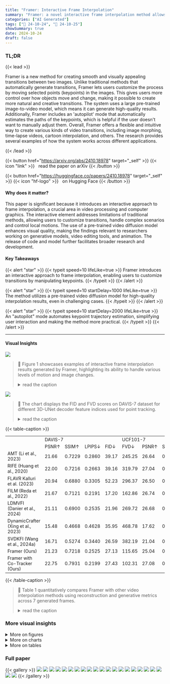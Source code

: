 ```yaml
---
title: "Framer: Interactive Frame Interpolation"
summary: "Framer: a novel interactive frame interpolation method allows users to customize video transitions by intuitively adjusting keypoints, resulting in seamless and creative video generation."
categories: ["AI Generated"]
tags: ["🔖 24-10-24", "🤗 24-10-25"]
showSummary: true
date: 2024-10-24
draft: false
---
```


### TL;DR


{{< lead >}}

Framer is a new method for creating smooth and visually appealing transitions between two images. Unlike traditional methods that automatically generate transitions, Framer lets users customize the process by moving selected points (keypoints) in the images. This gives users more control over how objects move and change, making it possible to create more natural and creative transitions. The system uses a large pre-trained image-to-video model, which means it can generate high-quality results.  Additionally, Framer includes an 'autopilot' mode that automatically estimates the paths of the keypoints, which is helpful if the user doesn't want to manually adjust them.  Overall, Framer offers a flexible and intuitive way to create various kinds of video transitions, including image morphing, time-lapse videos, cartoon interpolation, and others.  The research provides several examples of how the system works across different applications.

{{< /lead >}}


{{< button href="https://arxiv.org/abs/2410.18978" target="_self" >}}
{{< icon "link" >}} &nbsp; read the paper on arXiv
{{< /button >}}

{{< button href="https://huggingface.co/papers/2410.18978" target="_self" >}}
{{< icon "hf-logo" >}} &nbsp; on Hugging Face
{{< /button >}}

#### Why does it matter?
This paper is significant because it introduces an interactive approach to frame interpolation, a crucial area in video processing and computer graphics.  The interactive element addresses limitations of traditional methods, allowing users to customize transitions, handle complex scenarios and control local motions. The use of a pre-trained video diffusion model enhances visual quality, making the findings relevant to researchers working on generative models, video editing tools, and animation. The release of code and model further facilitates broader research and development.
#### Key Takeaways

{{< alert "star" >}}
{{< typeit speed=10 lifeLike=true >}} Framer introduces an interactive approach to frame interpolation, enabling users to customize transitions by manipulating keypoints. {{< /typeit >}}
{{< /alert >}}

{{< alert "star" >}}
{{< typeit speed=10 startDelay=1000 lifeLike=true >}} The method utilizes a pre-trained video diffusion model for high-quality interpolation results, even in challenging cases. {{< /typeit >}}
{{< /alert >}}

{{< alert "star" >}}
{{< typeit speed=10 startDelay=2000 lifeLike=true >}} An "autopilot" mode automates keypoint trajectory estimation, simplifying user interaction and making the method more practical. {{< /typeit >}}
{{< /alert >}}

------
#### Visual Insights



![](figures/figures_1_0.png)

> 🔼 Figure 1 showcases examples of interactive frame interpolation results generated by Framer, highlighting its ability to handle various levels of motion and image changes.
> <details>
> <summary>read the caption</summary>
> Figure 1: Showcases produced by our Framer. It facilitates fine-grained customization of local motions and generates varying interpolation results given the same input start and end frame pair (first 3 rows). Moreover, Framer handles challenging cases and can realize smooth image morphing (last 2 rows). The input trajectories are overlayed on the frames.
> </details>





![](charts/charts_15_0.png)

> 🔼 The chart displays the FID and FVD scores on DAVIS-7 dataset for different 3D-UNet decoder feature indices used for point tracking.
> <details>
> <summary>read the caption</summary>
> Figure S1: Ablations on diffusion feature for point tracking at test time, experiments conducted on DAVIS-7 (left) and UCF101-7 (right).
> </details>





{{< table-caption >}}
<table id='1' style='font-size:14px'><tr><td></td><td colspan="4">DAVIS-7</td><td colspan="6">UCF101-7</td></tr><tr><td></td><td>PSNR↑</td><td>SSIM↑</td><td>LPIPS↓</td><td>FID↓</td><td>FVD↓</td><td>PSNR↑</td><td>SSIM↑</td><td>LPIPS↓</td><td>FID↓</td><td>FVD↓</td></tr><tr><td>AMT (Li et al., 2023)</td><td>21.66</td><td>0.7229</td><td>0.2860</td><td>39.17</td><td>245.25</td><td>26.64</td><td>0.9000</td><td>0.1878</td><td>37.80</td><td>270.98</td></tr><tr><td>RIFE (Huang et al., 2020)</td><td>22.00</td><td>0.7216</td><td>0.2663</td><td>39.16</td><td>319.79</td><td>27.04</td><td>0.9020</td><td>0.1575</td><td>27.96</td><td>300.40</td></tr><tr><td>FLAVR Kalluri et al. (2023)</td><td>20.94</td><td>0.6880</td><td>0.3305</td><td>52.23</td><td>296.37</td><td>26.50</td><td>0.8982</td><td>0.1836</td><td>37.79</td><td>279.58</td></tr><tr><td>FILM (Reda et al., 2022)</td><td>21.67</td><td>0.7121</td><td>0.2191</td><td>17.20</td><td>162.86</td><td>26.74</td><td>0.8983</td><td>0.1378</td><td>16.22</td><td>239.48</td></tr><tr><td>LDMVFI (Danier et al., 2024)</td><td>21.11</td><td>0.6900</td><td>0.2535</td><td>21.96</td><td>269.72</td><td>26.68</td><td>0.8955</td><td>0.1446</td><td>17.55</td><td>270.33</td></tr><tr><td>DynamicCrafter (Xing et al., 2023)</td><td>15.48</td><td>0.4668</td><td>0.4628</td><td>35.95</td><td>468.78</td><td>17.62</td><td>0.7082</td><td>0.3361</td><td>61.71</td><td>646.91</td></tr><tr><td>SVDKFI (Wang et al., 2024a)</td><td>16.71</td><td>0.5274</td><td>0.3440</td><td>26.59</td><td>382.19</td><td>21.04</td><td>0.7991</td><td>0.2146</td><td>44.81</td><td>301.33</td></tr><tr><td>Framer (Ours)</td><td>21.23</td><td>0.7218</td><td>0.2525</td><td>27.13</td><td>115.65</td><td>25.04</td><td>0.8806</td><td>0.1714</td><td>31.69</td><td>181.55</td></tr><tr><td>Framer with Co-Tracker (Ours)</td><td>22.75</td><td>0.7931</td><td>0.2199</td><td>27.43</td><td>102.31</td><td>27.08</td><td>0.9024</td><td>0.1714</td><td>32.37</td><td>159.87</td></tr></table>{{< /table-caption >}}

> 🔼 Table 1 quantitatively compares Framer with other video interpolation methods using reconstruction and generative metrics across 7 generated frames.
> <details>
> <summary>read the caption</summary>
> Table 1: Quantitative comparison with existing video interpolation methods on reconstruction and generative metrics, evaluated on all 7 generated frames.
> </details>



### More visual insights

<details>
<summary>More on figures
</summary>


![](figures/figures_4_0.png)

> 🔼 Figure 2 illustrates the overall architecture of Framer, detailing its interactive mode, autopilot mode, trajectory controlling branch, and video frame interpolation fine-tuning process.
> <details>
> <summary>read the caption</summary>
> Figure 2: Framer supports (a) a user-interactive mode for customized point trajectories and (b) an 'autopilot' mode for video frame interpolation without trajectory inputs. During training, (d) we fine-tune the 3D-UNet of a pre-trained video diffusion model for video frame interpolation. Afterward, (c) we introduce point trajectory control by freezing the 3D-UNet and fine-tuning the controlling branch.
> </details>



![](figures/figures_5_0.png)

> 🔼 Figure 3 illustrates the bi-directional point tracking method used in Framer's 'autopilot' mode to estimate point trajectories for video frame interpolation.
> <details>
> <summary>read the caption</summary>
> Figure 3: Point trajectory estimation. The point trajectory is initialized by interpolating the coordinates of matched keypoints. In each de-noising step, we perform point tracking by finding the nearest neighbor of keypoints in the start and end frames, respectively. Lastly, We check the bi-directional tracking consistency before updating the point coordinate.
> </details>



![](figures/figures_6_0.png)

> 🔼 Figure 4 shows a qualitative comparison of the proposed Framer method with other state-of-the-art video frame interpolation methods on various video clips.
> <details>
> <summary>read the caption</summary>
> Figure 4: Qualitative comparison. 'GT’ strands for ground truth. For each method, we only present the middle frame of 7 interpolated frames. The full results can be seen in Fig. S4 and Fig. S5 in the Appendix.
> </details>



![](figures/figures_6_1.png)

> 🔼 The figure is a pie chart showing the percentage of human preference for Framer compared to other video interpolation methods.
> <details>
> <summary>read the caption</summary>
> Figure 5: Reults on human preference.
> </details>



![](figures/figures_7_0.png)

> 🔼 The figure showcases the results of user interaction in the Framer model, demonstrating how different drag controls affect the generated frames and their trajectories.
> <details>
> <summary>read the caption</summary>
> Figure 6: Results on user interaction. The first row is generated without drag input, while the other two are generated with different drag controls. Customized trajectories are overlaid on frames.
> </details>



![](figures/figures_7_1.png)

> 🔼 The figure showcases examples of frame interpolation results generated by the proposed Framer model, highlighting its ability to customize local motions and handle challenging cases.
> <details>
> <summary>read the caption</summary>
> Figure 1: Showcases produced by our Framer. It facilitates fine-grained customization of local motions and generates varying interpolation results given the same input start and end frame pair (first 3 rows). Moreover, Framer handles challenging cases and can realize smooth image morphing (last 2 rows). The input trajectories are overlayed on the frames.
> </details>



![](figures/figures_8_0.png)

> 🔼 Figure 1 shows example results of the Framer model performing interactive frame interpolation, demonstrating fine-grained control over local motions and the ability to handle challenging cases.
> <details>
> <summary>read the caption</summary>
> Figure 1: Showcases produced by our Framer. It facilitates fine-grained customization of local motions and generates varying interpolation results given the same input start and end frame pair (first 3 rows). Moreover, Framer handles challenging cases and can realize smooth image morphing (last 2 rows). The input trajectories are overlayed on the frames.
> </details>



![](figures/figures_8_1.png)

> 🔼 Figure 1 shows example results generated by the Framer model, highlighting its ability to customize local motions and produce smooth interpolation results even in challenging cases.
> <details>
> <summary>read the caption</summary>
> Figure 1: Showcases produced by our Framer. It facilitates fine-grained customization of local motions and generates varying interpolation results given the same input start and end frame pair (first 3 rows). Moreover, Framer handles challenging cases and can realize smooth image morphing (last 2 rows). The input trajectories are overlayed on the frames.
> </details>



![](figures/figures_9_0.png)

> 🔼 The figure showcases examples of frame interpolation results generated by the Framer model, demonstrating its ability to customize local motions and handle challenging cases.
> <details>
> <summary>read the caption</summary>
> Figure 1: Showcases produced by our Framer. It facilitates fine-grained customization of local motions and generates varying interpolation results given the same input start and end frame pair (first 3 rows). Moreover, Framer handles challenging cases and can realize smooth image morphing (last 2 rows). The input trajectories are overlayed on the frames.
> </details>



![](figures/figures_9_1.png)

> 🔼 The figure shows ablation studies on the individual components of Framer to validate their effectiveness.
> <details>
> <summary>read the caption</summary>
> Figure 12: Ablations on each component. 'w/o trajectory' denotes inference without guidance from point trajectory, 'w/o traj. update' indicates inference without trajectory updates, and 'w/o bi' suggests trajectory updating without bi-directional consistency verification.
> </details>



![](figures/figures_17_0.png)

> 🔼 Figure 4 shows a qualitative comparison of the middle frame of 7 interpolated frames generated by different video frame interpolation methods, including the ground truth.
> <details>
> <summary>read the caption</summary>
> Figure 4: Qualitative comparison. 'GT’ strands for ground truth. For each method, we only present the middle frame of 7 interpolated frames. The full results can be seen in Fig. S4 and Fig. S5 in the Appendix.
> </details>



![](figures/figures_18_0.png)

> 🔼 Figure 4 shows a qualitative comparison of the proposed Framer model with other state-of-the-art video frame interpolation methods, illustrating the superior performance of Framer in generating visually appealing and temporally coherent frames.
> <details>
> <summary>read the caption</summary>
> Figure 4: Qualitative comparison. 'GT’ strands for ground truth. For each method, we only present the middle frame of 7 interpolated frames. The full results can be seen in Fig. S4 and Fig. S5 in the Appendix.
> </details>



![](figures/figures_19_0.png)

> 🔼 Figure 4 presents a qualitative comparison of the proposed Framer model against several state-of-the-art video interpolation methods, showcasing the middle frame of seven interpolated frames for each approach.
> <details>
> <summary>read the caption</summary>
> Figure 4: Qualitative comparison. 'GT’ strands for ground truth. For each method, we only present the middle frame of 7 interpolated frames. The full results can be seen in Fig. S4 and Fig. S5 in the Appendix.
> </details>



![](figures/figures_20_0.png)

> 🔼 Figure 4 shows a qualitative comparison of the proposed Framer model with other state-of-the-art video frame interpolation methods on various video sequences.
> <details>
> <summary>read the caption</summary>
> Figure 4: Qualitative comparison. 'GT’ strands for ground truth. For each method, we only present the middle frame of 7 interpolated frames. The full results can be seen in Fig. S4 and Fig. S5 in the Appendix.
> </details>



![](figures/figures_21_0.png)

> 🔼 The figure showcases the results of the Framer model for interactive frame interpolation, demonstrating its ability to customize local motions and handle challenging cases.
> <details>
> <summary>read the caption</summary>
> Figure 1: Showcases produced by our Framer. It facilitates fine-grained customization of local motions and generates varying interpolation results given the same input start and end frame pair (first 3 rows). Moreover, Framer handles challenging cases and can realize smooth image morphing (last 2 rows). The input trajectories are overlayed on the frames.
> </details>



![](figures/figures_21_1.png)

> 🔼 Figure S10 presents more examples of cartoon and sketch interpolation results generated using the proposed Framer method.
> <details>
> <summary>read the caption</summary>
> Figure S10: More results on (a) cartoon and (b) sketch interpolation.
> </details>



![](figures/figures_22_0.png)

> 🔼 Figure 1 showcases examples of interactive frame interpolation results generated by the proposed Framer model, highlighting its ability to handle various scenarios and user inputs.
> <details>
> <summary>read the caption</summary>
> Figure 1: Showcases produced by our Framer. It facilitates fine-grained customization of local motions and generates varying interpolation results given the same input start and end frame pair (first 3 rows). Moreover, Framer handles challenging cases and can realize smooth image morphing (last 2 rows). The input trajectories are overlayed on the frames.
> </details>



![](figures/figures_22_1.png)

> 🔼 Figure 1 showcases the results of interactive frame interpolation using Framer, demonstrating fine-grained control over local motions and the handling of challenging interpolation scenarios.
> <details>
> <summary>read the caption</summary>
> Figure 1: Showcases produced by our Framer. It facilitates fine-grained customization of local motions and generates varying interpolation results given the same input start and end frame pair (first 3 rows). Moreover, Framer handles challenging cases and can realize smooth image morphing (last 2 rows). The input trajectories are overlayed on the frames.
> </details>



![](figures/figures_22_2.png)

> 🔼 Figure 1 showcases examples of frame interpolation results generated by the Framer model, highlighting its ability to customize local motions and handle challenging cases with smooth transitions.
> <details>
> <summary>read the caption</summary>
> Figure 1: Showcases produced by our Framer. It facilitates fine-grained customization of local motions and generates varying interpolation results given the same input start and end frame pair (first 3 rows). Moreover, Framer handles challenging cases and can realize smooth image morphing (last 2 rows). The input trajectories are overlayed on the frames.
> </details>



</details>



<details>
<summary>More on charts
</summary>


![](charts/charts_15_1.png "🔼 Figure S1: Ablations on diffusion feature for point tracking at test time, experiments conducted on DAVIS-7 (left) and UCF101-7 (right).")

> 🔼 The chart displays the FID and FVD scores on DAVIS-7 and UCF101-7 datasets for different feature indices used in point tracking within the 3D-UNet decoder.
> <details>
> <summary>read the caption</summary>
> Figure S1: Ablations on diffusion feature for point tracking at test time, experiments conducted on DAVIS-7 (left) and UCF101-7 (right).
> </details>


![](charts/charts_15_2.png "🔼 Figure S2: Ablations on the start and end diffusion steps for correspondence guidance, experiments conducted on DAVIS-7 (left) and UCF101-7 (right). We use a total sampling step of 30.")

> 🔼 The chart shows the FID and FVD scores on DAVIS-7 dataset for different ranges of diffusion steps used for correspondence guidance during video frame interpolation.
> <details>
> <summary>read the caption</summary>
> Figure S2: Ablations on the start and end diffusion steps for correspondence guidance, experiments conducted on DAVIS-7 (left) and UCF101-7 (right). We use a total sampling step of 30.
> </details>


![](charts/charts_15_3.png "🔼 Figure S2: Ablations on the start and end diffusion steps for correspondence guidance, experiments conducted on DAVIS-7 (left) and UCF101-7 (right). We use a total sampling step of 30.")

> 🔼 The chart displays the FID and FVD scores on DAVIS-7 and UCF101-7 datasets for different start and end diffusion steps used for correspondence guidance during video frame interpolation.
> <details>
> <summary>read the caption</summary>
> Figure S2: Ablations on the start and end diffusion steps for correspondence guidance, experiments conducted on DAVIS-7 (left) and UCF101-7 (right). We use a total sampling step of 30.
> </details>


![](charts/charts_16_0.png "🔼 Figure S3: Ablations on the number of trajectories for guidance during sampling, experiments conducted on DAVIS-7 (left) and UCF101-7 (right).")

> 🔼 The chart displays the FID and FVD scores on DAVIS-7 dataset for different numbers of trajectories used for guidance during sampling.
> <details>
> <summary>read the caption</summary>
> Figure S3: Ablations on the number of trajectories for guidance during sampling, experiments conducted on DAVIS-7 (left) and UCF101-7 (right).
> </details>


![](charts/charts_16_1.png "🔼 Figure S3: Ablations on the number of trajectories for guidance during sampling, experiments conducted on DAVIS-7 (left) and UCF101-7 (right).")

> 🔼 The chart displays the impact of varying the number of trajectories used for guidance on FID and FVD scores for DAVIS-7 and UCF101-7 datasets.
> <details>
> <summary>read the caption</summary>
> Figure S3: Ablations on the number of trajectories for guidance during sampling, experiments conducted on DAVIS-7 (left) and UCF101-7 (right).
> </details>


</details>



<details>
<summary>More on tables
</summary>


{{< table-caption >}}
<table id='6' style='font-size:14px'><tr><td>Strat Frame</td><td colspan="3">Generated Frames</td><td>End Frame</td></tr></table>{{< /table-caption >}}
> 🔼 {{ table.description }}
> <details>
> <summary>read the caption</summary>
> {{ table.caption }}
> </details>


> Table 1 quantitatively compares Framer with other video interpolation methods across several reconstruction and generative metrics, using all seven generated frames.


{{< table-caption >}}
<table id='1' style='font-size:16px'><tr><td>Tianyu Ding, Luming Liang, Zhihui Zhu, and Ilya Zharkov. CDFI: compression-driven network design for frame interpolation. In IEEE Conf. Comput. Vis. Pattern Recog., 2021.</td></tr><tr><td>Jiong Dong, Kaoru Ota, and Mianxiong Dong. Video frame interpolation: A comprehensive survey. ACM Trans. Multim. Comput. Commun. Appl., 2023.</td></tr><tr><td>Haiwen Feng, Zheng Ding, Zhihao Xia, Simon Niklaus, Victoria Fernandez Abrevaya, Michael J. Black, and Xuaner Zhang. Explorative inbetweening of time and space. arXiv: Computing Research Repo., abs/2403.14611, 2024.</td></tr><tr><td>Songwei Ge, Seungjun Nah, Guilin Liu, Tyler Poon, Andrew Tao, Bryan Catanzaro, David Jacobs, Jia-Bin Huang, Ming-Yu Liu, and Yogesh Balaji. Preserve your own correlation: A noise prior for video diffusion models. In Int. Conf. Comput. Vis., 2023.</td></tr><tr><td>Shurui Gui, Chaoyue Wang, Qihua Chen, and Dacheng Tao. Featureflow: Robust video interpolation via structure-to-texture generation. In IEEE Conf. Comput. Vis. Pattern Recog., 2020.</td></tr><tr><td>Yuwei Guo, Ceyuan Yang, Anyi Rao, Maneesh Agrawala, Dahua Lin, and Bo Dai. Sparsectrl: Adding sparse controls to text-to-video diffusion models. arXiv: Computing Research Repo., abs/2311.16933, 2023.</td></tr><tr><td>Hao He, Yinghao Xu, Yuwei Guo, Gordon Wetzstein, Bo Dai, Hongsheng Li, and Ceyuan Yang. Cameractrl: Enabling camera control for text-to-video generation. arXiv: Computing Research Repo., abs/2404.02101, 2024.</td></tr><tr><td>Zhewei Huang, Tianyuan Zhang, Wen Heng, Boxin Shi, and Shuchang Zhou. RIFE: real-time intermediate flow estimation for video frame interpolation. arXiv: Computing Research Repo., abs/2011.06294, 2020.</td></tr><tr><td>Siddhant Jain, Daniel Watson, Eric Tabellion, Aleksander Holynski, Ben Poole, and Janne Kontkanen. Video interpolation with diffusion models. arXiv: Computing Research Repo., abs/2404.01203, 2024.</td></tr><tr><td>Huaizu Jiang, Deqing Sun, Varun Jampani, Ming-Hsuan Yang, Erik G. Learned-Miller, and Jan Kautz. Super slomo: High quality estimation of multiple intermediate frames for video interpolation. In IEEE Conf. Comput. Vis. Pattern Recog., 2018.</td></tr><tr><td>Xin Jin, Longhai Wu, Guotao Shen, Youxin Chen, Jie Chen, Jayoon Koo, and Cheul-Hee Hahm. Enhanced bi-directional motion estimation for video frame interpolation. In IEEE Winter Conf. Appl. Comput. Vis., 2023.</td></tr><tr><td>Tarun Kalluri, Deepak Pathak, Manmohan Chandraker, and Du Tran. FLAVR: flow-agnostic video representations for fast frame interpolation. In IEEE Winter Conf. Appl. Comput. Vis., 2023.</td></tr><tr><td>Nikita Karaev, Ignacio Rocco, Benjamin Graham, Natalia Neverova, Andrea Vedaldi, and Christian Rupprecht. Cotracker: It is better to track together. arXiv: Computing Research Repo., abs/2307.07635, 2023.</td></tr><tr><td>Lingtong Kong, Boyuan Jiang, Donghao Luo, Wenqing Chu, Xiaoming Huang, Ying Tai, Chengjie Wang, and Jie Yang. Ifrnet: Intermediate feature refine network for efficient frame interpolation. In IEEE Conf. Comput. Vis. Pattern Recog., 2022.</td></tr><tr><td>Hyeongmin Lee, Taeoh Kim, Tae-Young Chung, Daehyun Pak, Yuseok Ban, and Sangyoun Lee. Adacof: Adaptive collaboration of flows for video frame interpolation. In IEEE Conf. Comput. Vis. Pattern Recog., 2020.</td></tr><tr><td>Changlin Li, Guangyang Wu, Yanan Sun, Xin Tao, Chi-Keung Tang, and Yu- Wing Tai. H-VFI: hierarchical frame interpolation for videos with large motions. arXiv: Computing Research Repo., abs/2211.11309, 2022.</td></tr><tr><td>Zhen Li, Zuo-Liang Zhu, Linghao Han, Qibin Hou, Chun-Le Guo, and Ming-Ming Cheng. AMT: all-pairs multi-field transforms for efficient frame interpolation. In IEEE Conf. Comput. Vis. Pattern Recog., 2023.</td></tr></table>{{< /table-caption >}}
> 🔼 {{ table.description }}
> <details>
> <summary>read the caption</summary>
> {{ table.caption }}
> </details>


> Table 1 quantitatively compares Framer's performance against other video interpolation methods using reconstruction and generative metrics across 7 generated frames.


{{< table-caption >}}
<table id='6' style='font-size:14px'><tr><td></td><td colspan="5">DAVIS-7</td><td colspan="5">UCF101-7</td></tr><tr><td></td><td>PSNR↑</td><td>SSIM↑</td><td>LPIPS↓</td><td>FID↓</td><td>FVD↓</td><td>PSNR↑</td><td>SSIM↑</td><td>LPIPS↓</td><td>FID↓</td><td>FVD↓</td></tr><tr><td>w/o trajectory</td><td>20.19</td><td>0.6831</td><td>0.2787</td><td>28.25</td><td>128.71</td><td>24.16</td><td>0.8677</td><td>0.1798</td><td>32.64</td><td>195.54</td></tr><tr><td>w/o traj. updating</td><td>20.82</td><td>0.7054</td><td>0.2621</td><td>27.33</td><td>120.73</td><td>24.69</td><td>0.8748</td><td>0.1842</td><td>31.95</td><td>187.37</td></tr><tr><td>w/o bi-directional</td><td>20.94</td><td>0.7102</td><td>0.2602</td><td>27.23</td><td>116.81</td><td>24.73</td><td>0.8746</td><td>0.1845</td><td>31.66</td><td>183.74</td></tr><tr><td>Framer (Ours)</td><td>21.23</td><td>0.7218</td><td>0.2525</td><td>27.13</td><td>115.65</td><td>25.04</td><td>0.8806</td><td>0.1714</td><td>31.69</td><td>181.55</td></tr></table>{{< /table-caption >}}
> 🔼 {{ table.description }}
> <details>
> <summary>read the caption</summary>
> {{ table.caption }}
> </details>


> Table 1 quantitatively compares Framer with other video interpolation methods using reconstruction and generative metrics across 7 generated frames.


{{< table-caption >}}
<table id='8' style='font-size:18px'><tr><td rowspan="2"></td><td colspan="4">DAVIS-7 (mid-frame)</td><td colspan="4">UCF101-7 (mid-frame)</td></tr><tr><td>PSNR↑</td><td>SSIM↑</td><td>LPIPS↓</td><td>FID↓</td><td>PSNR↑</td><td>SSIM↑</td><td>LPIPS↓</td><td>FID↓</td></tr><tr><td>w/o trajectory</td><td>19.30</td><td>0.6504</td><td>0.3093</td><td>57.10</td><td>23.14</td><td>0.8523</td><td>0.1967</td><td>54.98</td></tr><tr><td>w/o traj. updating</td><td>19.84</td><td>0.6700</td><td>0.2935</td><td>55.37</td><td>23.60</td><td>0.8590</td><td>0.2009</td><td>53.83</td></tr><tr><td>w/o bi-directional</td><td>19.95</td><td>0.6739</td><td>0.2919</td><td>54.75</td><td>23.65</td><td>0.8586</td><td>0.2016</td><td>53.54</td></tr><tr><td>Framer (Ours)</td><td>20.18</td><td>0.6850</td><td>0.2845</td><td>55.13</td><td>23.92</td><td>0.8646</td><td>0.1889</td><td>53.33</td></tr></table>{{< /table-caption >}}
> 🔼 {{ table.description }}
> <details>
> <summary>read the caption</summary>
> {{ table.caption }}
> </details>


> Table S2 presents ablation study results on different components of the proposed Framer model, focusing on the middle frame of the generated video sequence.


{{< table-caption >}}
<table id='4' style='font-size:16px'><tr><td></td><td colspan="4">DAVIS-7 (mid-frame)</td><td colspan="4">UCF101-7 (mid-frame)</td></tr><tr><td></td><td>PSNR↑</td><td>SSIM↑</td><td>LPIPS↓</td><td>FID↓</td><td>PSNR↑</td><td>SSIM↑</td><td>LPIPS↓</td><td>FID↓</td></tr><tr><td>AMT (Li et al⌀, 2023)</td><td>20.59</td><td>0.6834</td><td>0.3564</td><td>100.36</td><td>25.24</td><td>0.8837</td><td>0.2237</td><td>75.97</td></tr><tr><td>RIFE (Huang et al., 2020)</td><td>20.74</td><td>0.6813</td><td>0.3102</td><td>80.78</td><td>25.68</td><td>0.8842</td><td>0.1835</td><td>59.33</td></tr><tr><td>FLAVR Kalluri et al. (2023)</td><td>19.93</td><td>0.6514</td><td>0.4074</td><td>118.45</td><td>24.93</td><td>0.8796</td><td>0.2164</td><td>79.86</td></tr><tr><td>FILM (Reda et al., 2022)</td><td>20.28</td><td>0.6671</td><td>0.2620</td><td>48.70</td><td>25.31</td><td>0.8818</td><td>0.1623</td><td>41.23</td></tr><tr><td>LDMVFI (Danier et al., 2024)</td><td>19.87</td><td>0.6435</td><td>0.2985</td><td>56.46</td><td>25.16</td><td>0.8789</td><td>0.1695</td><td>43.01</td></tr><tr><td>DynamicCrafter (Xing et al., 2023)</td><td>14.61</td><td>0.4280</td><td>0.5082</td><td>77.65</td><td>17.05</td><td>0.6935</td><td>0.3502</td><td>97.01</td></tr><tr><td>SVDKFI (Wang et al., 2024a)</td><td>16.06</td><td>0.4974</td><td>0.3719</td><td>53.49</td><td>20.03</td><td>0.7775</td><td>0.2326</td><td>69.26</td></tr><tr><td>Framer (Ours)</td><td>20.18</td><td>0.6850</td><td>0.2845</td><td>55.13</td><td>23.92</td><td>0.8646</td><td>0.1889</td><td>53.33</td></tr><tr><td>Framer with Co-Tracker (Ours)</td><td>21.94</td><td>0.7693</td><td>0.2437</td><td>55.77</td><td>25.86</td><td>0.8868</td><td>0.1873</td><td>54.64</td></tr></table>{{< /table-caption >}}
> 🔼 {{ table.description }}
> <details>
> <summary>read the caption</summary>
> {{ table.caption }}
> </details>


> Table 1 quantitatively compares Framer with other video interpolation methods using reconstruction and generative metrics, evaluated across all 7 generated frames.


</details>


### Full paper

{{< gallery >}}
<img src="paper_images/1.png" class="grid-w50 md:grid-w33 xl:grid-w25" />
<img src="paper_images/2.png" class="grid-w50 md:grid-w33 xl:grid-w25" />
<img src="paper_images/3.png" class="grid-w50 md:grid-w33 xl:grid-w25" />
<img src="paper_images/4.png" class="grid-w50 md:grid-w33 xl:grid-w25" />
<img src="paper_images/5.png" class="grid-w50 md:grid-w33 xl:grid-w25" />
<img src="paper_images/6.png" class="grid-w50 md:grid-w33 xl:grid-w25" />
<img src="paper_images/7.png" class="grid-w50 md:grid-w33 xl:grid-w25" />
<img src="paper_images/8.png" class="grid-w50 md:grid-w33 xl:grid-w25" />
<img src="paper_images/9.png" class="grid-w50 md:grid-w33 xl:grid-w25" />
<img src="paper_images/10.png" class="grid-w50 md:grid-w33 xl:grid-w25" />
<img src="paper_images/11.png" class="grid-w50 md:grid-w33 xl:grid-w25" />
<img src="paper_images/12.png" class="grid-w50 md:grid-w33 xl:grid-w25" />
<img src="paper_images/13.png" class="grid-w50 md:grid-w33 xl:grid-w25" />
<img src="paper_images/14.png" class="grid-w50 md:grid-w33 xl:grid-w25" />
<img src="paper_images/15.png" class="grid-w50 md:grid-w33 xl:grid-w25" />
<img src="paper_images/16.png" class="grid-w50 md:grid-w33 xl:grid-w25" />
<img src="paper_images/17.png" class="grid-w50 md:grid-w33 xl:grid-w25" />
<img src="paper_images/18.png" class="grid-w50 md:grid-w33 xl:grid-w25" />
<img src="paper_images/19.png" class="grid-w50 md:grid-w33 xl:grid-w25" />
<img src="paper_images/20.png" class="grid-w50 md:grid-w33 xl:grid-w25" />
<img src="paper_images/21.png" class="grid-w50 md:grid-w33 xl:grid-w25" />
<img src="paper_images/22.png" class="grid-w50 md:grid-w33 xl:grid-w25" />
{{< /gallery >}}